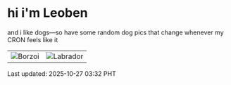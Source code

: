 # hi i'm Leoben

and i like dogs—so have some random dog pics that change whenever my CRON feels like it

|  |  |
|--------|----------|
| ![Borzoi](https://random-dog-vercel.vercel.app/api/random-borzoi?v=1761507170) | ![Labrador](https://random-dog-vercel.vercel.app/api/random-labrador?v=1761507170) |

Last updated: 2025-10-27 03:32 PHT

